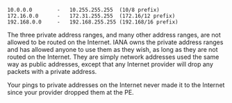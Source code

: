 ```
10.0.0.0        -   10.255.255.255  (10/8 prefix)
172.16.0.0      -   172.31.255.255  (172.16/12 prefix)
192.168.0.0     -   192.168.255.255 (192.168/16 prefix)
```

The three private address ranges, and many other address ranges, are not allowed to be routed on the Internet. IANA owns the private address ranges and has allowed anyone to use them as they wish, as long as they are not routed on the Internet. They are simply network addresses used the same way as public addresses, except that any Internet provider will drop any packets with a private address.

Your pings to private addresses on the Internet never made it to the Internet since your provider dropped them at the PE.
